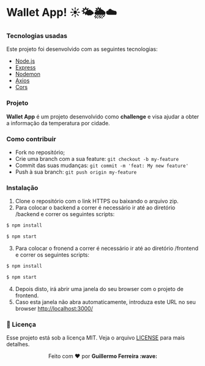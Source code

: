 <h1>
    <b>Wallet App!</b> ☀️🌤️🌦️☁️
</h4> 

### Tecnologias usadas
Este projeto foi desenvolvido com as seguintes tecnologias:
- [Node.js](https://nodejs.org/en/)
- [Express](https://expressjs.com) 
- [Nodemon](https://www.npmjs.com/package/nodemon)
- [Axios](https://www.npmjs.com/package/axios)
- [Cors](https://www.npmjs.com/package/cors)

### Projeto

<b>Wallet App</b> é um projeto desenvolvido como <b>challenge</b> e visa ajudar a obter a informação da temperatura por cidade.

### Como contribuir

- Fork no repositório;
- Crie uma branch com a sua feature: `git checkout -b my-feature`
- Commit das suas mudanças: `git commit -m 'feat: My new feature'`
- Push à sua branch: `git push origin my-feature`


### Instalação

1. Clone o repositório com o link HTTPS ou baixando o arquivo zip.
2. Para colocar o backend a correr é necessário ir até ao diretório /backend e correr os seguintes scripts:

```sh
$ npm install
```
```sh
$ npm start
```

3. Para colocar o fronend a correr é necessário ir até ao diretório /frontend e correr os seguintes scripts:

```sh
$ npm install
```
```sh
$ npm start
```
4. Depois disto, irá abrir uma janela do seu browser com o projeto de frontend.
5. Caso esta janela não abra automaticamente, introduza este URL no seu browser [http://localhost:3000/](http://localhost:3000/)


### :memo: Licença

Esse projeto está sob a licença MIT. Veja o arquivo [LICENSE](LICENSE) para mais detalhes.

<p align="center">Feito com ❤️ por <strong>Guillermo Ferreira :wave: </p>
